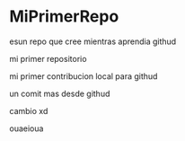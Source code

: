 # MiPrimerRepo
esun repo que cree mientras aprendia githud

mi primer repositorio

mi primer contribucion local para githud

un comit mas desde githud

cambio xd

ouaeioua
